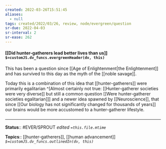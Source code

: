 ```yaml
---
created: 2022-03-26T15:51:45 
aliases:
  - null
tags: created/2022/03/26, review, node/evergreen/question
sr-due: 2022-04-03
sr-interval: 2
sr-ease: 262
---
```


#### [[Did hunter-gatherers lead better lives than us]] `$=customJS.dv_funcs.evergreenHeader(dv, this)`

This has been a question since [[Age of Enlightenment|the Enlightenment]] and has survived to this day as the myth of the [[noble savage]].

Today this is a combination of this idea that [[hunter-gatherers]] were primarily egalitarian
^[Almost certainly not true: [[Hunter-gatherer societies were very diverse]] but still a common question [[Were hunter-gatherer societies egalitarian]]]
and a newer idea spawned by [[Neuroscience]],
that since [[Our biology has not significantly changed for thousands of years]] our brains would be more accustomed to a hunter-gatherer lifestyle.


### <hr class="footnote"/>

**Status**:: #EVER/SPROUT
*edited `=this.file.mtime`*

**Topics**:: [[hunter-gatherers]], [[human advancement]]
*`$=customJS.dv_funcs.outlinedIn(dv, this)`*
